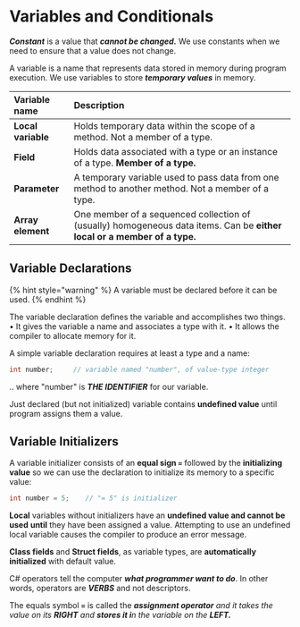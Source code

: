 # Variables and Conditionals

_**Constant**_ is a value that _**cannot be changed.**_ We use constants when we need to ensure that a value does not change.

A variable is a name that represents data stored in memory during program execution. We use variables to store _**temporary values**_ in memory.

| Variable name | Description |
| :--- | :--- |
| **Local variable** | Holds temporary data within the scope of a method. Not a member of a type. |
| **Field** | Holds data associated with a type or an instance of a type. **Member of a type.** |
| **Parameter** | A temporary variable used to pass data from one method to another method. Not a member of a type. |
| **Array element** | One member of a sequenced collection of \(usually\) homogeneous data items. Can be **either local or a member of a type.** |

## **Variable D**eclarations

{% hint style="warning" %}
A variable must be declared before it can be used. 
{% endhint %}

The variable declaration defines the variable and accomplishes two things. • It gives the variable a name and associates a type with it. • It allows the compiler to allocate memory for it. 

A simple variable declaration requires at least a type and a name:

```csharp
int number;     // variable named "number", of value-type integer
```

.. where "number" is _**THE IDENTIFIER**_ for our variable. 

Just declared \(but not initialized\) variable contains **undefined value** until program assigns them a value.

## Variable Initializers

A variable initializer consists of an **equal sign `=`** followed by the **initializing value** so we can use the declaration to initialize its memory to a specific value:

```csharp
int number = 5;    // "= 5" is initializer
```

**Local** variables without initializers have an **undefined value and cannot be used** **until** they have been assigned a value. Attempting to use an undefined local variable causes the compiler to produce an error message.

**Class fields** and **Struct fields**, as variable types, are **automatically initialized** with default value.





















C\# operators tell the computer _**what programmer want to do**_. In other words, operators are _**VERBS**_ and not descriptors. 

The equals symbol **`=`** is called the _**assignment operator** and it takes the value on its **RIGHT** and **stores it i**n the variable on the **LEFT.**_

